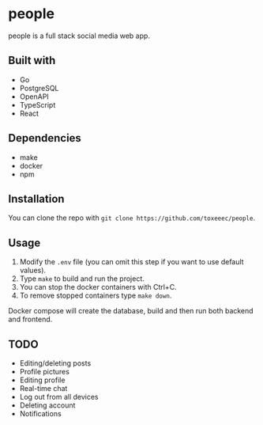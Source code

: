 # people

people is a full stack social media web app.

## Built with

* Go
* PostgreSQL
* OpenAPI
* TypeScript
* React

## Dependencies

* make
* docker
* npm

## Installation

You can clone the repo with `git clone https://github.com/toxeeec/people`.

## Usage

1. Modify the `.env` file (you can omit this step if you want to use default values).
2. Type `make` to build and run the project.
3. You can stop the docker containers with Ctrl+C.
4. To remove stopped containers type `make down`.

Docker compose will create the database, build and then run both backend and frontend.

## TODO

* Editing/deleting posts
* Profile pictures
* Editing profile 
* Real-time chat
* Log out from all devices
* Deleting account
* Notifications
